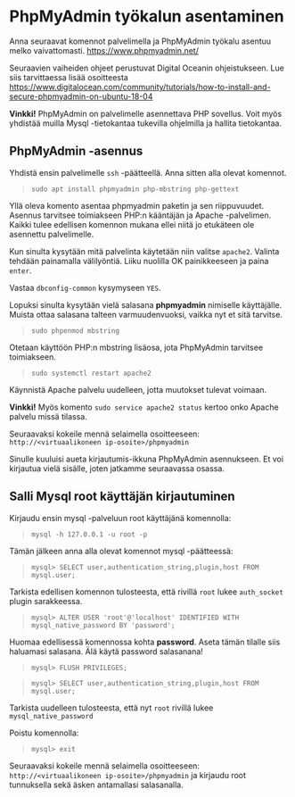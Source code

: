 # PhpMyAdmin työkalun asentaminen

Anna seuraavat komennot palvelimella ja PhpMyAdmin työkalu asentuu melko vaivattomasti. https://www.phpmyadmin.net/

Seuraavien vaiheiden ohjeet perustuvat Digital Oceanin ohjeistukseen. Lue siis tarvittaessa lisää osoitteesta https://www.digitalocean.com/community/tutorials/how-to-install-and-secure-phpmyadmin-on-ubuntu-18-04

**Vinkki!** PhpMyAdmin on palvelimelle asennettava PHP sovellus. Voit myös yhdistää muilla Mysql -tietokantaa tukevilla ohjelmilla ja hallita tietokantaa.

## PhpMyAdmin -asennus

Yhdistä ensin palvelimelle `ssh` -päätteellä. Anna sitten alla olevat komennot.

> `sudo apt install phpmyadmin php-mbstring php-gettext`

Yllä oleva komento asentaa phpmyadmin paketin ja sen riippuvuudet. Asennus tarvitsee toimiakseen PHP:n kääntäjän ja Apache -palvelimen. Kaikki tulee edellisen komennon mukana ellei niitä jo etukäteen ole asennettu palvelimelle.

Kun sinulta kysytään mitä palvelinta käytetään niin valitse `apache2`. Valinta tehdään painamalla välilyöntiä. Liiku nuolilla OK painikkeeseen ja paina `enter`.

Vastaa `dbconfig-common` kysymyseen `YES`.

Lopuksi sinulta kysytään vielä salasana **phpmyadmin** nimiselle käyttäjälle. Muista ottaa salasana talteen varmuudenvuoksi, vaikka nyt et sitä tarvitse.

> `sudo phpenmod mbstring`

Otetaan käyttöön PHP:n mbstring lisäosa, jota PhpMyAdmin tarvitsee toimiakseen.

> `sudo systemctl restart apache2`

Käynnistä Apache palvelu uudelleen, jotta muutokset tulevat voimaan.

**Vinkki!** Myös komento `sudo service apache2 status` kertoo onko Apache palvelu missä tilassa.

Seuraavaksi kokeile mennä selaimella osoitteeseen: `http://<virtuaalikoneen ip-osoite>/phpmyadmin`

Sinulle kuuluisi aueta kirjautumis-ikkuna PhpMyAdmin asennukseen. Et voi kirjautua vielä sisälle, joten jatkamme seuraavassa osassa.

## Salli Mysql root käyttäjän kirjautuminen

Kirjaudu ensin mysql -palveluun root käyttäjänä komennolla:

> `mysql -h 127.0.0.1 -u root -p`

Tämän jälkeen anna alla olevat komennot mysql -päätteessä:

> `mysql> SELECT user,authentication_string,plugin,host FROM mysql.user;`

Tarkista edellisen komennon tulosteesta, että rivillä `root` lukee `auth_socket` plugin sarakkeessa.

> `mysql> ALTER USER 'root'@'localhost' IDENTIFIED WITH mysql_native_password BY 'password';`

Huomaa edellisessä komennossa kohta **password**. Aseta tämän tilalle siis haluamasi salasana. Älä käytä password salasanana!

> `mysql> FLUSH PRIVILEGES;`

> `mysql> SELECT user,authentication_string,plugin,host FROM mysql.user;`

Tarkista uudelleen tulosteesta, että nyt `root` rivillä lukee `mysql_native_password`

Poistu komennolla: 

> `mysql> exit`

Seuraavaksi kokeile mennä selaimella osoitteeseen: `http://<virtuaalikoneen ip-osoite>/phpmyadmin` ja kirjaudu root tunnuksella sekä äsken antamallasi salasanalla.